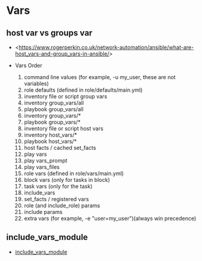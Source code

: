 # Vars

## host var vs groups var
* <<https://www.rogerperkin.co.uk/network-automation/ansible/what-are-host_vars-and-group_vars-in-ansible/>>

* Vars Order
  1. command line values (for example, -u my_user, these are not variables)
  1. role defaults (defined in role/defaults/main.yml) 
  1. inventory file or script group vars 
  1. inventory group_vars/all 
  1. playbook group_vars/all 
  1. inventory group_vars/* 
  1. playbook group_vars/* 
  1. inventory file or script host vars 
  1. inventory host_vars/* 
  1. playbook host_vars/* 
  1. host facts / cached set_facts 
  1. play vars
  1. play vars_prompt
  1. play vars_files
  1. role vars (defined in role/vars/main.yml)
  1. block vars (only for tasks in block)
  1. task vars (only for the task)
  1. include_vars
  1. set_facts / registered vars
  1. role (and include_role) params
  1. include params
  1. extra vars (for example, -e "user=my_user")(always win precedence)

## include_vars_module
* [include_vars_module](https://docs.ansible.com/ansible/latest/collections/ansible/builtin/include_vars_module.html)
